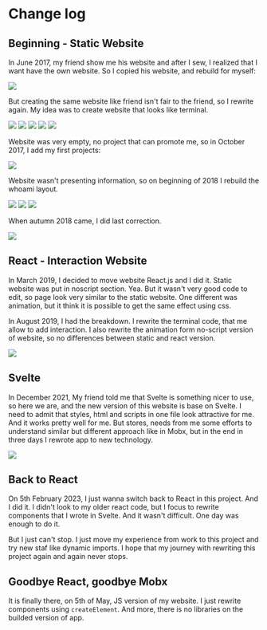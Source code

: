 # Change log

## Beginning - Static Website

In June 2017, my friend show me his website and after I sew, I realized that I want have the own website. So I copied his website, and rebuild for myself:

![](./img/2017-06-12.png)

But creating the same website like friend isn't fair to the friend, so I rewrite again. My idea was to create website that looks like terminal.

![](./img/2017-06-12.2.png)
![](./img/2017-06-14.png)
![](./img/2017-06-15.png)
![](./img/2017-06-15.2.png)
![](./img/2017-06-18.png)

Website was very empty, no project that can promote me, so in October 2017, I add my first projects:

![](./img/2017-10-06.png)

Website wasn't presenting information, so on beginning of 2018 I rebuild the whoami layout.

![](./img/2018-01-17.png)
![](./img/2018-01-28.png)
![](./img/2018-02-04.png)

When autumn 2018 came, I did last correction.

![](./img/2018-09-23.png)

## React - Interaction Website

In March 2019, I decided to move website React.js and I did it. Static website was put in noscript section. Yea. But it wasn't very good code to edit, so page look very similar to the static website. One different was animation, but it think it is possible to get the same effect using css.

In August 2019, I had the breakdown. I rewrite the terminal code, that me allow to add interaction. I also rewrite the animation form no-script version of website, so no differences between static and react version.

![](./img/2019-08-17.png)

## Svelte

In December 2021, My friend told me that Svelte is something nicer to use, so here we are, and the new version of this website is base on Svelte. I need to admit that styles, html and scripts in one file look attractive for me. And it works pretty well for me. But stores, needs from me some efforts to understand similar but different approach like in Mobx, but in the end in three days I rewrote app to new technology.

![](./img/2021-12-26.3.png)

## Back to React

On 5th February 2023, I just wanna switch back to React in this project. And I did it. I didn't look to my older react code, but I focus to rewrite components that I wrote in Svelte. And it wasn't difficult. One day was enough to do it.

But I just can't stop. I just move my experience from work to this project and try new staf like dynamic imports. I hope that my journey with rewriting this project again and again never stops.

## Goodbye React, goodbye Mobx

It is finally there, on 5th of May, JS version of my website. I just rewrite components using `createElement`. And more, there is no libraries on the builded version of app.
